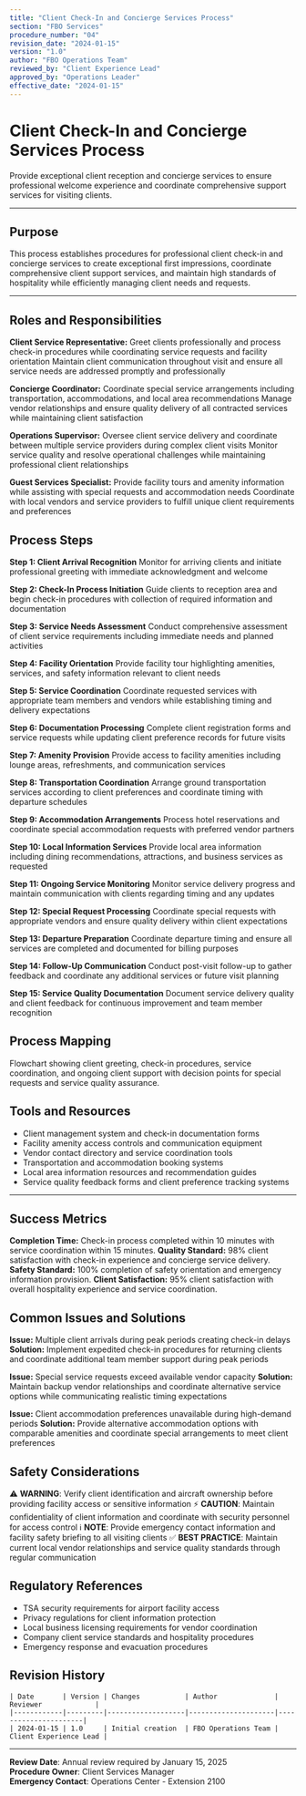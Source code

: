 ```yaml
---
title: "Client Check-In and Concierge Services Process"
section: "FBO Services"
procedure_number: "04"
revision_date: "2024-01-15"
version: "1.0"
author: "FBO Operations Team"
reviewed_by: "Client Experience Lead"
approved_by: "Operations Leader"
effective_date: "2024-01-15"
---
```


# Client Check-In and Concierge Services Process

Provide exceptional client reception and concierge services to ensure professional welcome experience and coordinate comprehensive support services for visiting clients.

_____________________________________________________________________________________________

## Purpose

This process establishes procedures for professional client check-in and concierge services to create exceptional first impressions, coordinate comprehensive client support services, and maintain high standards of hospitality while efficiently managing client needs and requests.

_____________________________________________________________________________________________

## Roles and Responsibilities

**Client Service Representative:**
Greet clients professionally and process check-in procedures while coordinating service requests and facility orientation
Maintain client communication throughout visit and ensure all service needs are addressed promptly and professionally

**Concierge Coordinator:**
Coordinate special service arrangements including transportation, accommodations, and local area recommendations
Manage vendor relationships and ensure quality delivery of all contracted services while maintaining client satisfaction

**Operations Supervisor:**
Oversee client service delivery and coordinate between multiple service providers during complex client visits
Monitor service quality and resolve operational challenges while maintaining professional client relationships

**Guest Services Specialist:**
Provide facility tours and amenity information while assisting with special requests and accommodation needs
Coordinate with local vendors and service providers to fulfill unique client requirements and preferences

## Process Steps

**Step 1: Client Arrival Recognition**
Monitor for arriving clients and initiate professional greeting with immediate acknowledgment and welcome

**Step 2: Check-In Process Initiation**
Guide clients to reception area and begin check-in procedures with collection of required information and documentation

**Step 3: Service Needs Assessment**
Conduct comprehensive assessment of client service requirements including immediate needs and planned activities

**Step 4: Facility Orientation**
Provide facility tour highlighting amenities, services, and safety information relevant to client needs

**Step 5: Service Coordination**
Coordinate requested services with appropriate team members and vendors while establishing timing and delivery expectations

**Step 6: Documentation Processing**
Complete client registration forms and service requests while updating client preference records for future visits

**Step 7: Amenity Provision**
Provide access to facility amenities including lounge areas, refreshments, and communication services

**Step 8: Transportation Coordination**
Arrange ground transportation services according to client preferences and coordinate timing with departure schedules

**Step 9: Accommodation Arrangements**
Process hotel reservations and coordinate special accommodation requests with preferred vendor partners

**Step 10: Local Information Services**
Provide local area information including dining recommendations, attractions, and business services as requested

**Step 11: Ongoing Service Monitoring**
Monitor service delivery progress and maintain communication with clients regarding timing and any updates

**Step 12: Special Request Processing**
Coordinate special requests with appropriate vendors and ensure quality delivery within client expectations

**Step 13: Departure Preparation**
Coordinate departure timing and ensure all services are completed and documented for billing purposes

**Step 14: Follow-Up Communication**
Conduct post-visit follow-up to gather feedback and coordinate any additional services or future visit planning

**Step 15: Service Quality Documentation**
Document service delivery quality and client feedback for continuous improvement and team member recognition

## Process Mapping

Flowchart showing client greeting, check-in procedures, service coordination, and ongoing client support with decision points for special requests and service quality assurance.

## Tools and Resources

- Client management system and check-in documentation forms
- Facility amenity access controls and communication equipment
- Vendor contact directory and service coordination tools
- Transportation and accommodation booking systems
- Local area information resources and recommendation guides
- Service quality feedback forms and client preference tracking systems

_____________________________________________________________________________________________

## Success Metrics

**Completion Time:** Check-in process completed within 10 minutes with service coordination within 15 minutes.
**Quality Standard:** 98% client satisfaction with check-in experience and concierge service delivery.
**Safety Standard:** 100% completion of safety orientation and emergency information provision.
**Client Satisfaction:** 95% client satisfaction with overall hospitality experience and service coordination.

## Common Issues and Solutions

**Issue:** Multiple client arrivals during peak periods creating check-in delays
**Solution:** Implement expedited check-in procedures for returning clients and coordinate additional team member support during peak periods

**Issue:** Special service requests exceed available vendor capacity
**Solution:** Maintain backup vendor relationships and coordinate alternative service options while communicating realistic timing expectations

**Issue:** Client accommodation preferences unavailable during high-demand periods
**Solution:** Provide alternative accommodation options with comparable amenities and coordinate special arrangements to meet client preferences

## Safety Considerations
⚠️ **WARNING**: Verify client identification and aircraft ownership before providing facility access or sensitive information
⚡ **CAUTION**: Maintain confidentiality of client information and coordinate with security personnel for access control
ℹ️ **NOTE**: Provide emergency contact information and facility safety briefing to all visiting clients
✅ **BEST PRACTICE**: Maintain current local vendor relationships and service quality standards through regular communication

## Regulatory References
- TSA security requirements for airport facility access
- Privacy regulations for client information protection
- Local business licensing requirements for vendor coordination
- Company client service standards and hospitality procedures
- Emergency response and evacuation procedures

## Revision History

```text
| Date       | Version | Changes           | Author              | Reviewer             |
|------------|---------|-------------------|---------------------|----------------------|
| 2024-01-15 | 1.0     | Initial creation  | FBO Operations Team | Client Experience Lead |
```

---
**Review Date**: Annual review required by January 15, 2025  
**Procedure Owner**: Client Services Manager  
**Emergency Contact**: Operations Center - Extension 2100
